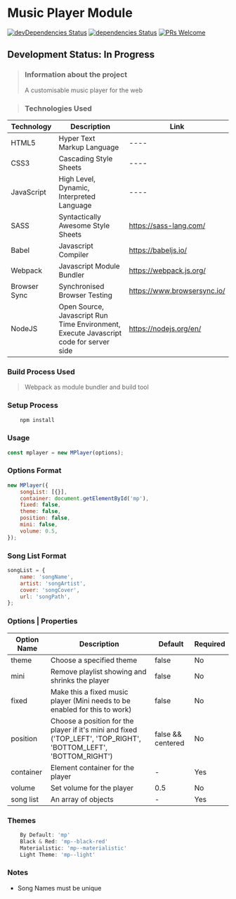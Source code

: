 # Music Player Module

[![devDependencies Status](https://david-dm.org/luvuong-le/mplayer-module/dev-status.svg)](https://david-dm.org/luvuong-le/mplayer-module?type=dev)
[![dependencies Status](https://david-dm.org/luvuong-le/mplayer-module/status.svg)](https://david-dm.org/luvuong-le/mplayer-module)
[![PRs Welcome](https://img.shields.io/badge/PRs-welcome-brightgreen.svg?style=flat-square)](http://makeapullrequest.com)

## Development Status: In Progress

> ### Information about the project
>
> A customisable music player for the web

> ### Technologies Used

| Technology   | Description                                                                           | Link                        |
| ------------ | ------------------------------------------------------------------------------------- | --------------------------- |
| HTML5        | Hyper Text Markup Language                                                            | ----                        |
| CSS3         | Cascading Style Sheets                                                                | ----                        |
| JavaScript   | High Level, Dynamic, Interpreted Language                                             | ----                        |
| SASS         | Syntactically Awesome Style Sheets                                                    | https://sass-lang.com/      |
| Babel        | Javascript Compiler                                                                   | https://babeljs.io/         |
| Webpack      | Javascript Module Bundler                                                             | https://webpack.js.org/     |
| Browser Sync | Synchronised Browser Testing                                                          | https://www.browsersync.io/ |
| NodeJS       | Open Source, Javascript Run Time Environment, Execute Javascript code for server side | https://nodejs.org/en/      |

### Build Process Used

> Webpack as module bundler and build tool

### Setup Process

```javascript
    npm install
```

### Usage

```javascript
const mplayer = new MPlayer(options);
```

### Options Format

```javascript
new MPlayer({
	songList: [{}],
	container: document.getElementById('mp'),
	fixed: false,
	theme: false,
	position: false,
	mini: false,
	volume: 0.5,
});
```

### Song List Format

```javascript
songList = {
	name: 'songName',
	artist: 'songArtist',
	cover: 'songCover',
	url: 'songPath',
};
```

### Options | Properties

| Option Name | Description                                                                                                      | Default           | Required |
| ----------- | ---------------------------------------------------------------------------------------------------------------- | ----------------- | -------- |
| theme       | Choose a specified theme                                                                                         | false             | No       |
| mini        | Remove playlist showing and shrinks the player                                                                   | false             | No       |
| fixed       | Make this a fixed music player (Mini needs to be enabled for this to work)                                       | false             | No       |
| position    | Choose a position for the player if it's mini and fixed ('TOP_LEFT', 'TOP_RIGHT', 'BOTTOM_LEFT', 'BOTTOM_RIGHT') | false && centered | No       |
| container   | Element container for the player                                                                                 | -                 | Yes      |
| volume      | Set volume for the player                                                                                        | 0.5               | No       |
| song list   | An array of objects                                                                                              | -                 | Yes      |

### Themes

```javascript
    By Default: 'mp'
    Black & Red: 'mp--black-red'
    Materialistic: 'mp--materialistic'
    Light Theme: 'mp--light'
```

### Notes

-   Song Names must be unique
